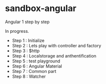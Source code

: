 # sandbox-angular
Angular 1 step by step

In progress.

* Step 1 : Initialize
* Step 2 : Lets play with controller and factory
* Step 3 : $http
* Step 4 : Localstorage and anthentification
* Step 5 : test playground
* Step 6 : Angular Material
* Step 7 : Common part
* Step 8 : Watcher